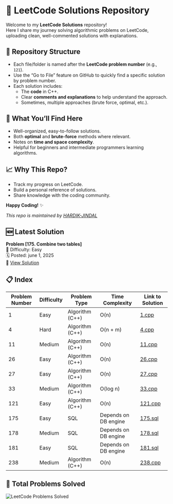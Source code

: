 # 🚀 LeetCode Solutions Repository

Welcome to my **LeetCode Solutions** repository!  
Here I share my journey solving algorithmic problems on LeetCode, uploading clean, well-commented solutions with explanations.

## 📂 Repository Structure

- Each file/folder is named after the **LeetCode problem number** (e.g., `121`).
- Use the “Go to File” feature on GitHub to quickly find a specific solution by problem number.
- Each solution includes:
  - The **code** in C++.
  - Clear **comments and explanations** to help understand the approach.
  - Sometimes, multiple approaches (brute force, optimal, etc.).

## 🧠 What You’ll Find Here

- Well-organized, easy-to-follow solutions.
- Both **optimal** and **brute-force** methods where relevant.
- Notes on **time and space complexity**.
- Helpful for beginners and intermediate programmers learning algorithms.

## 📈 Why This Repo?

- Track my progress on LeetCode.
- Build a personal reference of solutions.
- Share knowledge with the coding community.


**Happy Coding!** ✨


*This repo is maintained by [HARDIK-JINDAL](https://github.com/HARDIK-JINDAL)* 

## 🆕 Latest Solution

**Problem [175. Combine two tables]**  
🧠 Difficulty: Easy  
🗓️ Posted: june 1, 2025  
🔗 [View Solution](./175.sql)

## 📋 Index

| Problem Number | Difficulty | Problem Type    | Time Complexity     | Link to Solution                 |
|----------------|------------|-----------------|---------------------|---------------------------------|
| 1              | Easy       | Algorithm (C++) | O(n)                | [1.cpp](./1.cpp)               |
| 4              | Hard       | Algorithm (C++) | O(n + m)            | [4.cpp](./4.cpp)                |
| 11             | Medium     | Algorithm (C++) | O(n)                | [11.cpp](./11.cpp)               |
| 26             | Easy       | Algorithm (C++) | O(n)                | [26.cpp](./26.cpp)               |
| 27             | Easy       | Algorithm (C++) | O(n)                | [27.cpp](./27.cpp)               |
| 33             | Medium     | Algorithm (C++) | O(log n)            | [33.cpp](./33.cpp)               |
| 121            | Easy       | Algorithm (C++) | O(n)                | [121.cpp](./121.cpp)             |
| 175            | Easy       | SQL             | Depends on DB engine | [175.sql](./175.sql)             |
| 178            | Medium     | SQL             | Depends on DB engine | [178.sql](./178.sql)             |
| 181            | Easy       | SQL             | Depends on DB engine | [181.sql](./181.sql)             |
| 238            | Medium     | Algorithm (C++) | O(n)                 | [238.cpp](./238.cpp)             |


## 🧮 Total Problems Solved

![LeetCode Problems Solved](https://img.shields.io/badge/LeetCode_Problems_Solved-11-blue?style=for-the-badge&logo=leetcode&logoColor=white)



